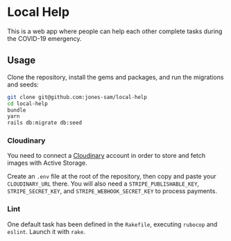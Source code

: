 # Local Help

This is a web app where people can help each other complete tasks during the COVID-19 emergency.

## Usage

Clone the repository, install the gems and packages, and run the migrations and seeds:

```sh
git clone git@github.com:jones-sam/local-help
cd local-help
bundle
yarn
rails db:migrate db:seed
```

### Cloudinary

You need to connect a [Cloudinary](https://cloudinary.com/users/register/free) account in order to store and fetch images with Active Storage.

Create an `.env` file at the root of the repository, then copy and paste your `CLOUDINARY_URL` there.
You will also need a `STRIPE_PUBLISHABLE_KEY`, `STRIPE_SECRET_KEY`, and `STRIPE_WEBHOOK_SECRET_KEY` to process payments.

### Lint

One default task has been defined in the `Rakefile`, executing `rubocop` and `eslint`. Launch it with `rake`.
